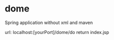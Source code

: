 # dome
Spring application  without xml and maven

url: localhost:[yourPort]/dome/do     return index.jsp

